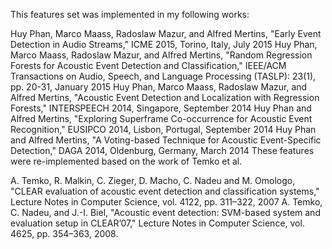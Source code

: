 This features set was implemented in my following works:

Huy Phan, Marco Maass, Radoslaw Mazur, and Alfred Mertins, "Early Event Detection in Audio Streams," ICME 2015, Torino, Italy, July 2015
Huy Phan, Marco Maass, Radoslaw Mazur, and Alfred Mertins, "Random Regression Forests for Acoustic Event Detection and Classification," IEEE/ACM Transactions on Audio, Speech, and Language Processing (TASLP): 23(1), pp. 20-31, January 2015
Huy Phan, Marco Maass, Radoslaw Mazur, and Alfred Mertins, "Acoustic Event Detection and Localization with Regression Forests," INTERSPEECH 2014, Singapore, September 2014
Huy Phan and Alfred Mertins, "Exploring Superframe Co-occurrence for Acoustic Event Recognition," EUSIPCO 2014, Lisbon, Portugal, September 2014
Huy Phan and Alfred Mertins, "A Voting-based Technique for Acoustic Event-Specific Detection," DAGA 2014, Oldenburg, Germany, March 2014
These features were re-implemented based on the work of Temko et al.

A. Temko, R. Malkin, C. Zieger, D. Macho, C. Nadeu and M. Omologo, "CLEAR evaluation of acoustic event detection and classification systems," Lecture Notes in Computer Science, vol. 4122, pp. 311–322, 2007
A. Temko, C. Nadeu, and J.-I. Biel, "Acoustic event detection: SVM-based system and evaluation setup in CLEAR’07," Lecture Notes in Computer Science, vol. 4625, pp. 354–363, 2008.